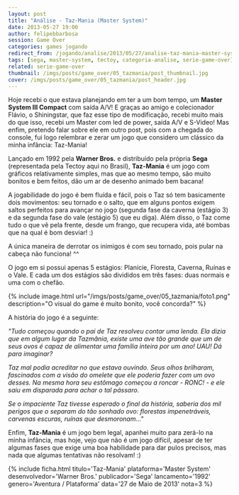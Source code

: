 ```yaml
---
layout: post
title: "Análise - Taz-Mania (Master System)"
date: 2013-05-27 19:00
author: felipebbarbosa
session: Game Over
categories: games jogando
redirect_from: /jogando/analise/2013/05/27/analise-taz-mania-master-system.html
tags: [sega, master-system, tectoy, categoria-analise, serie-game-over]
related: serie-game-over
thumbnail: /imgs/posts/game_over/05_tazmania/post_thumbnail.jpg
cover: /imgs/posts/game_over/05_tazmania/post_header.jpg
---
```


Hoje recebi o que estava planejando em ter a um bom tempo, um **Master System III Compact** com saída A/V! E graças ao amigo e colecionador Flávio, o Shiningstar, que faz esse tipo de modificação, recebi muito mais do que isso, recebi um Master com led de power, saída A/V e S-Video! Mas enfim, pretendo falar sobre ele em outro post, pois com a chegada do console, fui logo relembrar e zerar um jogo que considero um clássico da minha infância: Taz-Mania!

<!--more-->

Lançado em 1992 pela **Warner Bros.** e distribuído pela própria **Sega** (representada pela Tectoy aqui no Brasil), **Taz-Mania** é um jogo com gráficos relativamente simples, mas que ao mesmo tempo, são muito bonitos e bem feitos, dão um ar de desenho animado bem bacana!

A jogabilidade do jogo é bem fluída e fácil, pois o Taz só tem basicamente dois movimentos: seu tornado e o salto, que em alguns pontos exigem saltos perfeitos para avançar no jogo (segunda fase da caverna (estágio 3) e da segunda fase do vale (estágio 5) que eu diga). Além disso, o Taz come tudo o que vê pela frente, desde um frango, que recupera vida, até bombas que na qual é bom desviar! :)

A única maneira de derrotar os inimigos é com seu tornado, pois pular na cabeça não funciona! ^^

O jogo em si possui apenas 5 estágios: Planície, Floresta, Caverna, Ruínas e o Vale. E cada um dos estágios são divididos em três fases: duas normais e uma com o chefão.

{% include image.html url="/imgs/posts/game_over/05_tazmania/foto1.png" description="O visual do game é muito bonito, você concorda?" %}

A história do jogo é a seguinte:

_"Tudo começou quando o pai de Taz resolveu contar uma lenda. Ela dizia que em algum lugar da Tazmânia, existe uma ave tão grande que um de seus ovos é capaz de alimentar uma família inteira por um ano! UAU! Dá para imaginar?_

_Taz mal podia acreditar no que estava ouvindo. Seus olhos brilharam, fascinados com a visão do omelete que ele poderia fazer com um ovo desses. Na mesma hora seu estômago começou a roncar - RONC! - e ele saiu em disparada para achar o tal pássaro._

_Se o impaciente Taz tivesse esperado o final da história, saberia dos mil perigos que o separam do tão sonhado ovo: florestas impenetráveis, carvenas escuras, ruínas que desmoronam..."_

Enfim, **Taz-Mania** é um jogo bem legal, apanhei muito para zerá-lo na minha infância, mas hoje, vejo que não é um jogo difícil, apesar de ter algumas fases que exige uma boa habilidade para dar pulos precisos, mas nada que algumas tentativas não resolvam! :)

{% include ficha.html
  titulo='Taz-Mania'
  plataforma='Master System'
  desenvolvedor='Warner Bros.'
  publicador='Sega'
  lancamento='1992'
  genero='Aventura / Plataforma'
  data='27 de Maio de 2013'
  nota=3 %}
